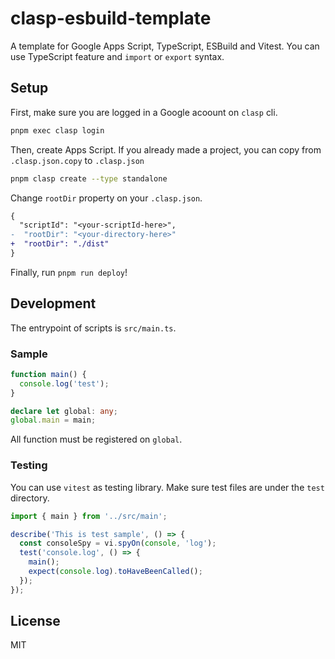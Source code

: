 # clasp-esbuild-template

A template for Google Apps Script, TypeScript, ESBuild and Vitest. You can use TypeScript feature and `import` or `export` syntax.

## Setup

First, make sure you are logged in a Google acoount on `clasp` cli.

```bash
pnpm exec clasp login
```

Then, create Apps Script. If you already made a project, you can copy from `.clasp.json.copy` to `.clasp.json`

```bash
pnpm clasp create --type standalone
```

Change `rootDir` property on your `.clasp.json`.

```diff
{
  "scriptId": "<your-scriptId-here>",
-  "rootDir": "<your-directory-here>"
+  "rootDir": "./dist"
}
```

Finally, run `pnpm run deploy`!

## Development

The entrypoint of scripts is `src/main.ts`.

### Sample

```typescript
function main() {
  console.log('test');
}

declare let global: any;
global.main = main;
```

All function must be registered on `global`.

### Testing

You can use `vitest` as testing library. Make sure test files are under the `test` directory.

```typescript
import { main } from '../src/main';

describe('This is test sample', () => {
  const consoleSpy = vi.spyOn(console, 'log');
  test('console.log', () => {
    main();
    expect(console.log).toHaveBeenCalled();
  });
});
```

## License

MIT

